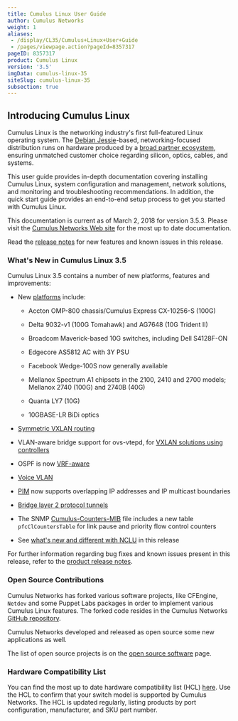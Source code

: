 ```yaml
---
title: Cumulus Linux User Guide
author: Cumulus Networks
weight: 1
aliases:
 - /display/CL35/Cumulus+Linux+User+Guide
 - /pages/viewpage.action?pageId=8357317
pageID: 8357317
product: Cumulus Linux
version: '3.5'
imgData: cumulus-linux-35
siteSlug: cumulus-linux-35
subsection: true
---
```

## <span>Introducing Cumulus Linux</span>

Cumulus Linux is the networking industry's first full-featured Linux
operating system. The [Debian
Jessie](https://www.debian.org/releases/jessie/)-based,
networking-focused distribution runs on hardware produced by a [broad
partner ecosystem](http://cumulusnetworks.com/hcl/), ensuring unmatched
customer choice regarding silicon, optics, cables, and systems.

This user guide provides in-depth documentation covering installing
Cumulus Linux, system configuration and management, network solutions,
and monitoring and troubleshooting recommendations. In addition, the
quick start guide provides an end-to-end setup process to get you
started with Cumulus Linux.

This documentation is current as of March 2, 2018 for version 3.5.3.
Please visit the [Cumulus Networks Web
site](http://docs.cumulusnetworks.com) for the most up to date
documentation.

Read the [release
notes](https://support.cumulusnetworks.com/hc/en-us/articles/115015543848)
for new features and known issues in this release.

### <span>What's New in Cumulus Linux 3.5</span>

Cumulus Linux 3.5 contains a number of new platforms, features and
improvements:

  - New [platforms](https://cumulusnetworks.com/hcl) include:
    
      - Accton OMP-800 chassis/Cumulus Express CX-10256-S (100G)
    
      - Delta 9032-v1 (100G Tomahawk) and AG7648 (10G Trident II)
    
      - Broadcom Maverick-based 10G switches, including Dell S4128F-ON
    
      - Edgecore AS5812 AC with 3Y PSU
    
      - Facebook Wedge-100S now generally available
    
      - Mellanox Spectrum A1 chipsets in the 2100, 2410 and 2700 models;
        Mellanox 2740 (100G) and 2740B (40G)
    
      - Quanta LY7 (10G)
    
      - 10GBASE-LR BiDi optics

  - [Symmetric VXLAN
    routing](/version/cumulus-linux-35/Network_Virtualization/VXLAN_Routing)

  - VLAN-aware bridge support for ovs-vtepd, for [VXLAN solutions using
    controllers](/version/cumulus-linux-35/Network_Virtualization/Virtualization_Integrations/)

  - OSPF is now
    [VRF-aware](/version/cumulus-linux-35/Layer_3/Virtual_Routing_and_Forwarding_-_VRF)

  - [Voice
    VLAN](/version/cumulus-linux-35/Layer_1_and_2/Link_Layer_Discovery_Protocol/Voice_VLAN)

  - [PIM](/version/cumulus-linux-35/Layer_3/Protocol_Independent_Multicast_-_PIM)
    now supports overlapping IP addresses and IP multicast boundaries

  - [Bridge layer 2 protocol
    tunnels](https://support.cumulusnetworks.com/hc/en-us/articles/115015809147)

  - The SNMP
    [Cumulus-Counters-MIB](SNMP_Monitoring.html#src-8357390_SNMPMonitoring-supported_mibs)
    file includes a new table `pfcClCountersTable` for link pause and
    priority flow control counters

  - See [what's new and different with
    NCLU](https://support.cumulusnetworks.com/hc/en-us/articles/115015593787)
    in this release

For further information regarding bug fixes and known issues present in
this release, refer to the [product release
notes](https://support.cumulusnetworks.com/hc/en-us/articles/115015543848).

### <span>Open Source Contributions</span>

Cumulus Networks has forked various software projects, like CFEngine,
`Netdev` and some Puppet Labs packages in order to implement various
Cumulus Linux features. The forked code resides in the Cumulus Networks
[GitHub repository](https://github.com/CumulusNetworks).

Cumulus Networks developed and released as open source some new
applications as well.

The list of open source projects is on the [open source
software](http://oss.cumulusnetworks.com/) page.

### <span>Hardware Compatibility List</span>

You can find the most up to date hardware compatibility list (HCL)
[here](http://cumulusnetworks.com/hcl/). Use the HCL to confirm that
your switch model is supported by Cumulus Networks. The HCL is updated
regularly, listing products by port configuration, manufacturer, and SKU
part number.

<article id="html-search-results" class="ht-content" style="display: none;">

</article>

<footer id="ht-footer">

</footer>
